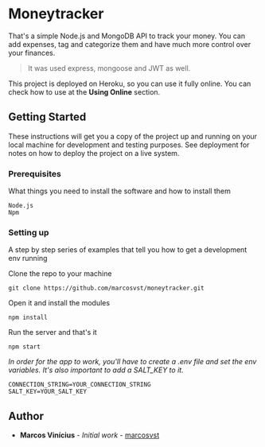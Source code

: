 # Moneytracker

That's a simple Node.js and MongoDB API to track your money. You can add expenses, tag and categorize them and have much more control over your finances.

>It was used express, mongoose and JWT as well.

This project is deployed on Heroku, so you can use it fully online. You can check how to use at the **Using Online** section.

## Getting Started

These instructions will get you a copy of the project up and running on your local machine for development and testing purposes. See deployment for notes on how to deploy the project on a live system.

### Prerequisites

What things you need to install the software and how to install them

```
Node.js
Npm
```

### Setting up

A step by step series of examples that tell you how to get a development env running

Clone the repo to your machine

```
git clone https://github.com/marcosvst/moneytracker.git
```

Open it and install the modules

```
npm install
```

Run the server and that's it

```
npm start
```

*In order for the app to work, you'll have to create a .env file and set the env variables. It's also important to add a SALT_KEY to it.*

```
CONNECTION_STRING=YOUR_CONNECTION_STRING
SALT_KEY=YOUR_SALT_KEY
```

## Author

* **Marcos Vinícius** - *Initial work* - [marcosvst](https://github.com/marcosvst)
